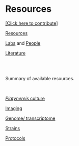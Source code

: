 # Resources

[[Click here to contribute]](https://github.com/platynereis/platynereis.github.io/issues/new)


[Resources](resources.md)

[Labs](labs.md) and [People](people.md)

[Literature](literature.md)

<br>

<br> 

Summary of available resources.

<br> 

[*Platynereis* culture](culture.md)

[Imaging](image.md)

[Genome/ transcriptome](genome.md)

[Strains](Xstrains.md)

[Protocols](protocol.md)
